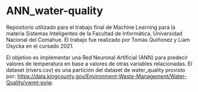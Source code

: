 # ANN_water-quality
Repositorio utilizado para el trabajo final de Machine Learning para la materia Sistemas Inteligentes de la Facultad de Informática, Universidad Nacional del Comahue.
El trabajo fue realizado por Tomás Quiñonez y Líam Osycka en el cursado 2021.

El objetivo es implementar una Red Neuronal Artificial (ANN) para predecir valores de temperatura en base a valores de otras variables relacionadas. El dataset (rivers.csv) es una partición del dataset de water_quality provisto por: https://data.kingcounty.gov/Environment-Waste-Management/Water-Quality/vwmt-pvjw.
